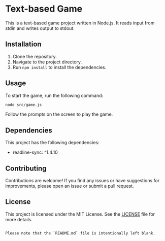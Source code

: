 # Text-based Game

This is a text-based game project written in Node.js. It reads input from stdin and writes output to stdout.

## Installation

1. Clone the repository.
2. Navigate to the project directory.
3. Run `npm install` to install the dependencies.

## Usage

To start the game, run the following command:

```bash
node src/game.js
```

Follow the prompts on the screen to play the game.

## Dependencies

This project has the following dependencies:

- readline-sync: ^1.4.10

## Contributing

Contributions are welcome! If you find any issues or have suggestions for improvements, please open an issue or submit a pull request.

## License

This project is licensed under the MIT License. See the [LICENSE](LICENSE) file for more details.
```

Please note that the `README.md` file is intentionally left blank.